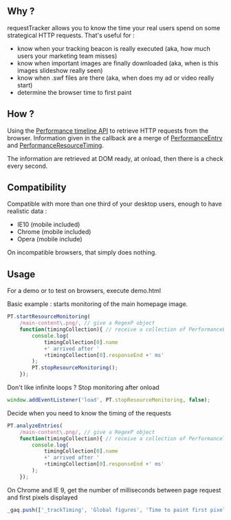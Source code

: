 Why ?
-

requestTracker allows you to know the time your real users spend on some strategical HTTP requests. That's useful for :
* know when your tracking beacon is really executed (aka, how much users your marketing team misses)
* know when important images are finally downloaded (aka, when is this images slideshow really seen)
* know when .swf files are there (aka, when does my ad or video really start)
* determine the browser time to first paint

How ?
-

Using the [Performance timeline API](http://www.w3.org/TR/performance-timeline/) to retrieve HTTP requests from the browser. Information given in the callback are a merge of [PerformanceEntry](http://www.w3.org/TR/performance-timeline/#sec-PerformanceEntry-interface) and [PerformanceResourceTiming](http://www.w3.org/TR/resource-timing/#performanceresourcetiming).

The information are retrieved at DOM ready, at onload, then there is a check every second.


Compatibility
-

Compatible with more than one third of your desktop users, enough to have realistic data :
* IE10 (mobile included)
* Chrome (mobile included)
* Opera (mobile include)

On incompatible browsers, that simply does nothing.

Usage
-

For a demo or to test on browsers, execute demo.html

Basic example : starts monitoring of the main homepage image.

```javascript
PT.startResourceMonitoring(
	/main-content\.png/, // give a RegexP object
	function(timingCollection){ // receive a collection of PerformanceEntry + PerformanceResourceTiming objects
		console.log(
			timingCollection[0].name
			+' arrived after '
			+timingCollection[0].responseEnd +' ms'
		);
		PT.stopResourceMonitoring();
	});
```

Don't like infinite loops ? Stop monitoring after onload

```javascript
window.addEventListener('load', PT.stopResourceMonitoring, false);
```

Decide when you need to know the timing of the requests

```javascript
PT.analyzeEntries(
	/main-content\.png/, // give a RegexP object
	function(timingCollection){ // receive a collection of PerformanceTiming objects
		console.log(
			timingCollection[0].name
			+' arrived after '
			+timingCollection[0].responseEnd +' ms'
		);
	});
```

On Chrome and IE 9, get the number of milliseconds between page request and first pixels displayed

```javascript
_gaq.push(['_trackTiming', 'Global figures', 'Time to paint first pixels', PT.getFirstPaintTime() ]);
```
